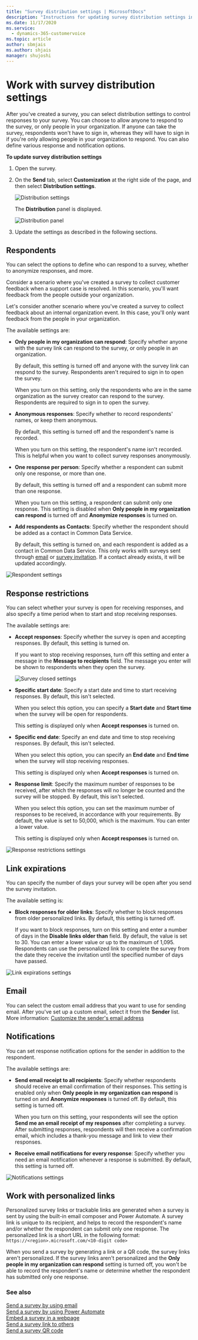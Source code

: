 ```yaml
---
title: "Survey distribution settings | MicrosoftDocs"
description: "Instructions for updating survey distribution settings in Dynamics 365 Customer Voice to control who can respond to your survey and other survey response options"
ms.date: 11/17/2020
ms.service: 
  - dynamics-365-customervoice
ms.topic: article
author: sbmjais
ms.author: shjais
manager: shujoshi
---
```


# Work with survey distribution settings

After you've created a survey, you can select distribution settings to control responses to your survey. You can choose to allow anyone to respond to the survey, or only people in your organization. If anyone can take the survey, respondents won't have to sign in, whereas they will have to sign in if you're only allowing people in your organization to respond. You can also define various response and notification options.

**To update survey distribution settings**

1. Open the survey.

2. On the **Send** tab, select **Customization** at the right side of the page, and then select **Distribution settings**.

    ![Distribution settings](media/distribution-settings-button.png "Distribution settings")

    The **Distribution** panel is displayed.

    ![Distribution panel](media/distribution-panel.png "Distribution panel")

3. Update the settings as described in the following sections.

## Respondents

You can select the options to define who can respond to a survey, whether to anonymize responses, and more.

Consider a scenario where you've created a survey to collect customer feedback when a support case is resolved. In this scenario, you'll want feedback from the people outside your organization.

Let's consider another scenario where you've created a survey to collect feedback about an internal organization event. In this case, you'll only want feedback from the people in your organization.

The available settings are:

- **Only people in my organization can respond**: Specify whether anyone with the survey link can respond to the survey, or only people in an organization.

    By default, this setting is turned off and anyone with the survey link can respond to the survey. Respondents aren't required to sign in to open the survey.

    When you turn on this setting, only the respondents who are in the same organization as the survey creator can respond to the survey. Respondents are required to sign in to open the survey.

- **Anonymous responses**: Specify whether to record respondents' names, or keep them anonymous.

    By default, this setting is turned off and the respondent's name is recorded.

    When you turn on this setting, the respondent's name isn't recorded. This is helpful when you want to collect survey responses anonymously.

- **One response per person**: Specify whether a respondent can submit only one response, or more than one.

    By default, this setting is turned off and a respondent can submit more than one response. 

    When you turn on this setting, a respondent can submit only one response. This setting is disabled when **Only people in my organization can respond** is turned off and **Anonymize responses** is turned on.

- **Add respondents as Contacts**: Specify whether the respondent should be added as a contact in Common Data Service.

    By default, this setting is turned on, and each respondent is added as a contact in Common Data Service. This only works with surveys sent through [email](send-survey-email.md) or [survey invitation](create-survey-invite.md). If a contact already exists, it will be updated accordingly.

![Respondent settings](media/respondents-settings.png "Respondent settings")

## Response restrictions

You can select whether your survey is open for receiving responses, and also specify a time period when to start and stop receiving responses.

The available settings are:

- **Accept responses**: Specify whether the survey is open and accepting responses. By default, this setting is turned on.

    If you want to stop receiving responses, turn off this setting and enter a message in the **Message to recipients** field. The message you enter will be shown to respondents when they open the survey.

    ![Survey closed settings](media/survey-closed-setting.png "Survey closed settings")

- **Specific start date**: Specify a start date and time to start receiving responses. By default, this isn't selected.

    When you select this option, you can specify a **Start date** and **Start time** when the survey will be open for respondents.

    This setting is displayed only when **Accept responses** is turned on.
        
- **Specific end date**: Specify an end date and time to stop receiving responses. By default, this isn't selected.  

    When you select this option, you can specify an **End date** and **End time** when the survey will stop receiving responses.

    This setting is displayed only when **Accept responses** is turned on. 

- **Response limit**: Specify the maximum number of responses to be received, after which the responses will no longer be counted and the survey will be stopped. By default, this isn't selected.

    When you select this option, you can set the maximum number of responses to be received, in accordance with your requirements. By default, the value is set to 50,000, which is the maximum. You can enter a lower value.

    This setting is displayed only when **Accept responses** is turned on.

![Response restrictions settings](media/response-restrictions-settings.png "Response restrictions settings")

## Link expirations

You can specify the number of days your survey will be open after you send the survey invitation.

The available setting is:

- **Block responses for older links**: Specify whether to block responses from older personalized links. By default, this setting is turned off.

    If you want to block responses, turn on this setting and enter a number of days in the **Disable links older than** field. By default, the value is set to 30. You can enter a lower value or up to the maximum of 1,095. Respondents can use the personalized link to complete the survey from the date they receive the invitation until the specified number of days have passed.

![Link expirations settings](media/link-expiration-setting.png "Link expirations settings")

## Email

You can select the custom email address that you want to use for sending email. After you've set up a custom email, select it from the **Sender** list. More information: [Customize the sender's email address](customize-sender-email.md)

## Notifications

You can set response notification options for the sender in addition to the respondent.

The available settings are:

- **Send email receipt to all recipients**: Specify whether respondents should receive an email confirmation of their responses. This setting is enabled only when **Only people in my organization can respond** is turned on and **Anonymize responses** is turned off. By default, this setting is turned off.

    When you turn on this setting, your respondents will see the option **Send me an email receipt of my responses** after completing a survey. After submitting responses, respondents will then receive a confirmation email, which includes a thank-you message and link to view their responses.

- **Receive email notifications for every response**: Specify whether you need an email notification whenever a response is submitted. By default, this setting is turned off.

![Notifications settings](media/notifications-setting.png "Notifications settings")

## Work with personalized links

Personalized survey links or trackable links are generated when a survey is sent by using the built-in email composer and Power Automate. A survey link is unique to its recipient, and helps to record the respondent's name and/or whether the respondent can submit only one response. The personalized link is a short URL in the following format: `https://<region>.microsoft.com/<10-digit code>`

When you send a survey by generating a link or a QR code, the survey links aren't personalized. If the survey links aren't personalized and the **Only people in my organization can respond** setting is turned off, you won't be able to record the respondent's name or determine whether the respondent has submitted only one response.

### See also

[Send a survey by using email](send-survey-email.md)<br>
[Send a survey by using Power Automate](send-survey-flow.md)<br>
[Embed a survey in a webpage](embed-web-page.md)<br>
[Send a survey link to others](send-survey-link.md)<br>
[Send a survey QR code](send-survey-qrcode.md)
